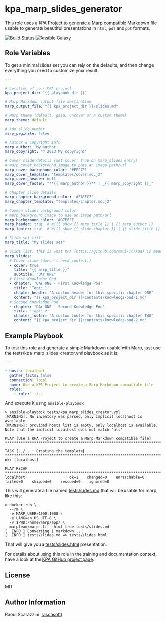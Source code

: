 kpa_marp_slides_generator
=========================

This role uses a [KPA Project](https://github.com/mmul-it/kpa) to generate a [Marp](https://marp.app/#get-started) compatible Markdown file usable to generate beautiful presentations in `html`, `pdf` and `ppt` formats.

[![Build Status](https://app.travis-ci.com/mmul-it/kpa_marp_slides_generator.svg?branch=main)](https://app.travis-ci.com/mmul-it/kpa_marp_slides_generator)
[![Ansible Galaxy](https://img.shields.io/badge/ansible--galaxy-kpa_marp_slides_generator-blue.svg)](https://galaxy.ansible.com/mmul/kpa_marp_slides_generator)


Role Variables
--------------

To get a minimal slides set you can rely on the defaults, and then change everything you need to customize your result:

```yaml
---

# Location of your KPA project
kpa_project_dir: "{{ playbook_dir }}"

# Marp Markdown output file destination
marp_output_file: "{{ kpa_project_dir }}/slides.md"

# Marp theme (default, gaia, uncover or a custom theme)
marp_theme: default

# Add slide number
marp_paginate: false

# Author & Copyright info
marp_author: 'My author'
marp_copyright: '© 2023 My copyright'

# Cover slide details (set cover: true on marp_slides entry)
# marp_cover_background_image to pass an image path/url
marp_cover_background_color: '#FFCCE1'
marp_cover_template: "templates/cover.md.j2"
marp_cover_header: null
marp_cover_footer: "**{{ marp_author }}** | _{{ marp_copyright }}_"

# Chapter slide details
marp_chapter_background_color: '#FAFFC7'
marp_chapter_template: "templates/chapter.md.j2"

# Common slides background color
# marp_background_image to use an image path/url
marp_background_color: '#D7EEFF'
marp_header: true  # Will show {{ marp_title }} | {{ marp_author }}
marp_footer: true  # Will show {{ slide.chapter }} | {{ slide.title }}

# Slide set title
marp_title: "My slides set"

# Slide list, this is what KPA (https://github.com/mmul-it/kpa) is meant for
marp_slides:
  # Cover slide (doesn't need content:)
  - cover: true
    title: "{{ marp_title }}"
    subtitle: "DAY ONE"
  # First Knowledge Pod
  - chapter: 'DAY ONE - First Knowledge Pod'
    title: 'Topic 1'
    chapter_header: "A custom header for this specific chapter ONE"
    content: "{{ kpa_project_dir }}/contents/knowledge-pod-1.md"
  # Second Knowledge Pod
  - chapter: 'DAY ONE - Second Knowledge Pod'
    title: 'Topic 2'
    chapter_footer: "A custom footer for this specific chapter TWO"
    content: "{{ kpa_project_dir }}/contents/knowledge-pod-2.md"
```

Example Playbook
----------------

To test this role and generate a simple Markdown usable with Marp, just use the [tests/kpa_marp_slides_creator.yml](tests/kpa_marp_slides_creator.yml) playbook as it is:

```yaml
---

- hosts: localhost
  gather_facts: false
  connection: local
  name: Use a KPA Project to create a Marp Markdown compatible file
  roles:
    - role: ../..
```

And execute it using `ansible-playbook`:

```console
> ansible-playbook tests/kpa_marp_slides_creator.yml
[WARNING]: No inventory was parsed, only implicit localhost is available
[WARNING]: provided hosts list is empty, only localhost is available. Note that the implicit localhost does not match 'all'

PLAY [Use a KPA Project to create a Marp Markdown compatible file] *******************************************************************************************************

TASK [../.. : Creating the template] *************************************************************************************************************************************
ok: [localhost]

PLAY RECAP ***************************************************************************************************************************************************************
localhost                  : ok=1    changed=0    unreachable=0    failed=0    skipped=0    rescued=0    ignored=0
```

This will generate a file named [tests/slides.md](tests/slides.md) that will be usable for marp, like this:

```console
> docker run \
  --rm \
  -e MARP_USER=1000:1000 \
  -e LANG=en_US.UTF-8 \
  -v $PWD:/home/marp/app/ \
  marpteam/marp-cli --html true tests/slides.md
[  INFO ] Converting 1 markdown...
[  INFO ] tests/slides.md => tests/slides.html
```

That will give you a [tests/slides.html](tests/slides.html) presentation.

For details about using this role in the training and documentation context, have a look at the [KPA GitHub project page](https://github.com/mmul-it/kpa).

License
-------

MIT

Author Information
------------------

Raoul Scarazzini ([rascasoft](https://github.com/rascasoft))
